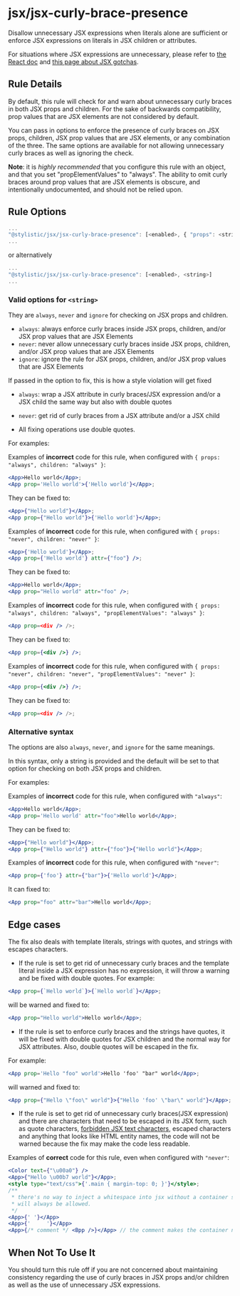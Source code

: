 # jsx/jsx-curly-brace-presence

Disallow unnecessary JSX expressions when literals alone are sufficient or enforce JSX expressions on literals in JSX children or attributes.

For situations where JSX expressions are unnecessary, please refer to [the React doc](https://facebook.github.io/react/docs/jsx-in-depth.html) and [this page about JSX gotchas](https://github.com/facebook/react/blob/v15.4.0-rc.3/docs/docs/02.3-jsx-gotchas.md#html-entities).

## Rule Details

By default, this rule will check for and warn about unnecessary curly braces in both JSX props and children. For the sake of backwards compatibility, prop values that are JSX elements are not considered by default.

You can pass in options to enforce the presence of curly braces on JSX props, children, JSX prop values that are JSX elements, or any combination of the three. The same options are available for not allowing unnecessary curly braces as well as ignoring the check.

**Note**: it is _highly recommended_ that you configure this rule with an object, and that you set "propElementValues" to "always". The ability to omit curly braces around prop values that are JSX elements is obscure, and intentionally undocumented, and should not be relied upon.

## Rule Options

```js
...
"@stylistic/jsx/jsx-curly-brace-presence": [<enabled>, { "props": <string>, "children": <string>, "propElementValues": <string> }]
...
```

or alternatively

```js
...
"@stylistic/jsx/jsx-curly-brace-presence": [<enabled>, <string>]
...
```

### Valid options for `<string>`

They are `always`, `never` and `ignore` for checking on JSX props and children.

- `always`: always enforce curly braces inside JSX props, children, and/or JSX prop values that are JSX Elements
- `never`: never allow unnecessary curly braces inside JSX props, children, and/or JSX prop values that are JSX Elements
- `ignore`: ignore the rule for JSX props, children, and/or JSX prop values that are JSX Elements

If passed in the option to fix, this is how a style violation will get fixed

- `always`: wrap a JSX attribute in curly braces/JSX expression and/or a JSX child the same way but also with double quotes
- `never`: get rid of curly braces from a JSX attribute and/or a JSX child

- All fixing operations use double quotes.

For examples:

Examples of **incorrect** code for this rule, when configured with `{ props: "always", children: "always" }`:

```jsx
<App>Hello world</App>;
<App prop='Hello world'>{'Hello world'}</App>;
```

They can be fixed to:

```jsx
<App>{"Hello world"}</App>;
<App prop={"Hello world"}>{'Hello world'}</App>;
```

Examples of **incorrect** code for this rule, when configured with `{ props: "never", children: "never" }`:

```jsx
<App>{'Hello world'}</App>;
<App prop={'Hello world'} attr={"foo"} />;
```

They can be fixed to:

```jsx
<App>Hello world</App>;
<App prop="Hello world" attr="foo" />;
```

Examples of **incorrect** code for this rule, when configured with `{ props: "always", children: "always", "propElementValues": "always" }`:

```jsx
<App prop=<div /> />;
```

They can be fixed to:

```jsx
<App prop={<div />} />;
```

Examples of **incorrect** code for this rule, when configured with `{ props: "never", children: "never", "propElementValues": "never" }`:

```jsx
<App prop={<div />} />;
```

They can be fixed to:

```jsx
<App prop=<div /> />;
```

### Alternative syntax

The options are also `always`, `never`, and `ignore` for the same meanings.

In this syntax, only a string is provided and the default will be set to that option for checking on both JSX props and children.

For examples:

Examples of **incorrect** code for this rule, when configured with `"always"`:

```jsx
<App>Hello world</App>;
<App prop='Hello world' attr="foo">Hello world</App>;
```

They can be fixed to:

```jsx
<App>{"Hello world"}</App>;
<App prop={"Hello world"} attr={"foo"}>{"Hello world"}</App>;
```

Examples of **incorrect** code for this rule, when configured with `"never"`:

```jsx
<App prop={'foo'} attr={"bar"}>{'Hello world'}</App>;
```

It can fixed to:

```jsx
<App prop="foo" attr="bar">Hello world</App>;
```

## Edge cases

The fix also deals with template literals, strings with quotes, and strings with escapes characters.

- If the rule is set to get rid of unnecessary curly braces and the template literal inside a JSX expression has no expression, it will throw a warning and be fixed with double quotes. For example:

```jsx
<App prop={`Hello world`}>{`Hello world`}</App>;
```

will be warned and fixed to:

```jsx
<App prop="Hello world">Hello world</App>;
```

- If the rule is set to enforce curly braces and the strings have quotes, it will be fixed with double quotes for JSX children and the normal way for JSX attributes. Also, double quotes will be escaped in the fix.

For example:

```jsx
<App prop='Hello "foo" world'>Hello 'foo' "bar" world</App>;
```

will warned and fixed to:

```jsx
<App prop={"Hello \"foo\" world"}>{"Hello 'foo' \"bar\" world"}</App>;
```

- If the rule is set to get rid of unnecessary curly braces(JSX expression) and there are characters that need to be escaped in its JSX form, such as quote characters, [forbidden JSX text characters](https://facebook.github.io/jsx/), escaped characters and anything that looks like HTML entity names, the code will not be warned because the fix may make the code less readable.

Examples of **correct** code for this rule, even when configured with `"never"`:

```jsx
<Color text={"\u00a0"} />
<App>{"Hello \u00b7 world"}</App>;
<style type="text/css">{'.main { margin-top: 0; }'}</style>;
/**
 * there's no way to inject a whitespace into jsx without a container so this
 * will always be allowed.
 */
<App>{' '}</App>
<App>{'     '}</App>
<App>{/* comment */ <Bpp />}</App> // the comment makes the container necessary
```

## When Not To Use It

You should turn this rule off if you are not concerned about maintaining consistency regarding the use of curly braces in JSX props and/or children as well as the use of unnecessary JSX expressions.
